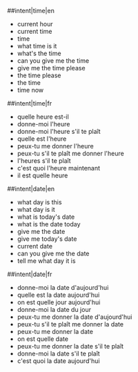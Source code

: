 ##intent|time|en
- current hour
- current time
- time
- what time is it
- what's the time
- can you give me the time
- give me the time please
- the time please
- the time
- time now

##intent|time|fr
- quelle heure est-il
- donne-moi l'heure
- donne-moi l'heure s'il te plaît
- quelle est l'heure
- peux-tu me donner l'heure
- peux-tu s'il te plaît me donner l'heure
- l'heures s'il te plaît
- c'est quoi l'heure maintenant
- il est quelle heure

##intent|date|en
- what day is this
- what day is it
- what is today's date
- what is the date today
- give me the date
- give me today's date
- current date
- can you give me the date
- tell me what day it is


##intent|date|fr
- donne-moi la date d'aujourd'hui
- quelle est la date aujourd'hui
- on est quelle jour aujourd'hui
- donne-moi la date du jour
- peux-tu me donner la date d'aujourd'hui
- peux-tu s'il te plaît me donner la date
- peux-tu me donner la date
- on est quelle date
- peux-tu me donner la date s'il te plaît
- donne-moi la date s'il te plaît
- c'est quoi la date aujourd'hui